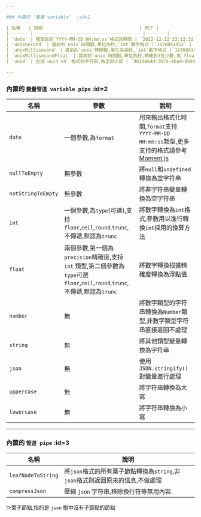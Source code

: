 ```yaml
---

### 內置的 `變量 variable`  :id=1

| 名稱   | 說明                                    | 例子 |
| ------ | --------------------------------------- |------- |
| `date` | 獲取當前`YYYY-MM-DD HH:mm:ss`格式的時間 | `2022-12-12 23:12:32` | 
| `unixSecond` | 當前的`unix`時間戳,單位為秒,`int`數字格式 |`1670861452` | 
| `unixMillisecond` | 當前的`unix`時間戳,單位為毫秒,`int`數字格式 |`1670861452123` | 
| `unixMillisecondFloat` | 當前的`unix`時間戳,單位為秒,精確到3位小數,為`float`類型的數字 |`1670861452.123` | 
| `uuid` | 生成`uuid v4` 格式的字符串,為全部小寫 | `9b1deb4d-3b7d-4bad-9bdd-2b0d7b3dcb6d`| 

---
```


### 內置的 `變量管道 variable pipe` :id=2

| 名稱               | 參數                                                                                                                          | 說明                                                                                                                                           |
| ------------------ | ----------------------------------------------------------------------------------------------------------------------------- | ---------------------------------------------------------------------------------------------------------------------------------------------- |
| `date`             | 一個參數,為`format`                                                                                                           | 用來輸出格式化時間,`format`支持 `YYYY-MM-DD HH:mm:ss`類型,更多支持的格式請參考 [Moment.js](https://momentjs.com/docs/#/parsing/string-format/) |
| `nullToEmpty`      | 無參數                                                                                                                        | 將`null`和`undefined`轉換為空字符串                                                                                                            |
| `notStringToEmpty` | 無參數                                                                                                                        | 將非字符串變量轉換為空字符串                                                                                                                   |
| `int`              | 一個參數,為`type`(可選),支持`floor`,`ceil`,`round`,`trunc`,不傳遞,默認為`trunc`                                               | 將數字轉換為`int`格式,參數用以進行轉換`int`採用的換算方法                                                                                      |
| `float`            | 兩個參數,第一個為`precision`精確度,支持 `int` 類型,第二個參數為 `type`可選`floor`,`ceil`,`round`,`trunc`,不傳遞,默認為`trunc` | 將數字轉換根據精確度轉換為浮點值                                                                                                               |
| `number`           | 無                                                                                                                            | 將數字類型的字符串轉換為`Number`類型,非數字類型字符串直接返回不處理                                                                            |
| `string`           | 無                                                                                                                            | 將其他類型變量轉換為字符串                                                                                                                     |
| `json`             | 無                                                                                                                            | 使用`JSON.stringify()`對變量進行處理                                                                                                           |
| `uppercase`        | 無                                                                                                                            | 將字符串轉換為大寫                                                                                                                             |
| `lowercase`        | 無                                                                                                                            | 將字符串轉換為小寫                                                                                                                             |

---

### 內置的 `管道 pipe` :id=3

| 名稱               | 說明                                                                           |
| ------------------ | ------------------------------------------------------------------------------ |
| `leafNodeToString` | 將`json`格式的所有葉子節點轉換為`string`,非`json`格式則返回原來的信息,不做處理 |
| `compressJson`     | 壓縮 `json` 字符串,移除換行符等無用內容.                                       |

!>葉子節點,指的是 `json` 樹中沒有子節點的節點
